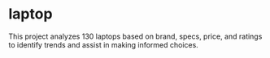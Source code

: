 # laptop
This project analyzes 130 laptops based on brand, specs, price, and ratings to identify trends and assist in making informed choices.
